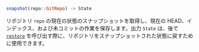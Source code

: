 ```julia
snapshot(repo::GitRepo) -> State
```

リポジトリ `repo` の現在の状態のスナップショットを取得し、現在の HEAD、インデックス、および未コミットの作業を保存します。出力 `State` は、後で [`restore`](@ref) を呼び出す際に、リポジトリをスナップショットされた状態に戻すために使用できます。
